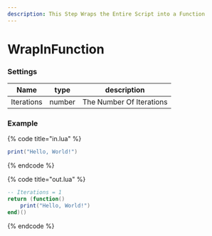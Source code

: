 ```yaml
---
description: This Step Wraps the Entire Script into a Function
---
```


# WrapInFunction

### Settings

| Name       | type   | description              |
| ---------- | ------ | ------------------------ |
| Iterations | number | The Number Of Iterations |

### Example

{% code title="in.lua" %}
```lua
print("Hello, World!")
```
{% endcode %}

{% code title="out.lua" %}
```lua
-- Iterations = 1
return (function()
    print("Hello, World!")
end)()

```
{% endcode %}
